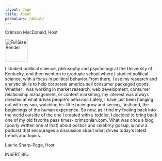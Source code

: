 ```yaml
---
layout: page
title: About
permalink: /about/
---
```

Crimson MacDonald, Host

<a data-flickr-embed="true"  href="https://www.flickr.com/photos/crimsonrhoads/27001593540/in/datetaken/" title="FullSizeRender"><img src="https://c5.staticflickr.com/8/7175/27001593540_3cd83d3fdf_s.jpg" width="75" height="75" alt="FullSizeRender"></a><script async src="//embedr.flickr.com/assets/client-code.js" charset="utf-8"></script>

I studied political science, philosophy and psychology at the University of Kentucky, and then went on to graduate school where I studied political science, with a focus in political behavior.From there, I use my research and analytic skills to help corporate america sell consumer packaged goods. Whether I was working in market research, web development, consumer relationship management, or content marketing, my interest was always directed at what drives people's behavior. Lately, I have just been hanging out with my son, watching his little brain grow and seeing, firsthand, the beginnings of the human experience. So now, as I find my footing back into the world outside of the one I created with a toddler, I decided to bring back one of my old favorite pass times- crimsonian.com. What was once a blog (poorly written one at that) about politics and celebrity gossip, is now a podcast that encourages a discussion about what drives today's latest trends and topics.

Laurie Sharp-Page, Host

INSERT BIO

